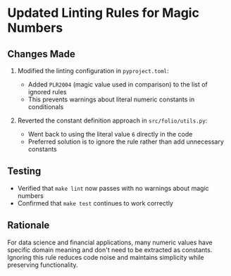 # Updated Linting Rules for Magic Numbers

## Changes Made
1. Modified the linting configuration in `pyproject.toml`:
   - Added `PLR2004` (magic value used in comparison) to the list of ignored rules
   - This prevents warnings about literal numeric constants in conditionals
   
2. Reverted the constant definition approach in `src/folio/utils.py`:
   - Went back to using the literal value `6` directly in the code
   - Preferred solution is to ignore the rule rather than add unnecessary constants

## Testing
- Verified that `make lint` now passes with no warnings about magic numbers
- Confirmed that `make test` continues to work correctly

## Rationale
For data science and financial applications, many numeric values have specific domain meaning and don't need to be extracted as constants. Ignoring this rule reduces code noise and maintains simplicity while preserving functionality. 